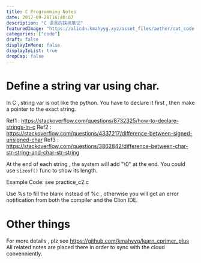 ```yaml
---
title: C Programming Notes
date: 2017-09-28T16:40:07
description: "C 语言的踩坑笔记"
featuredImage: "https://alicdn.kmahyyg.xyz/asset_files/aether/cat_code.webp"
categories: ["code"]
draft: false
displayInMenu: false
displayInList: true
dropCap: false
---
```


# Define a string var using char.

In C , string var is not like the python.
You have to declare it first , then make a pointer to the exact string.

Ref1 : https://stackoverflow.com/questions/8732325/how-to-declare-strings-in-c
Ref2 : https://stackoverflow.com/questions/4337217/difference-between-signed-unsigned-char
Ref3 : https://stackoverflow.com/questions/3862842/difference-between-char-str-string-and-char-str-string

At the end of each string , the system will add "\0" at the end. You could use ``` sizeof() ``` func to show its length.

Example Code:  see practice_c2.c

Use %s to fill the blank instead of %c , otherwise you will get an error notification from both the compiler and the Clion IDE.

# Other things

For more details , plz see https://github.com/kmahyyg/learn_cprimer_plus
All related notes are placed there in order to sync with the cloud convenniently.
